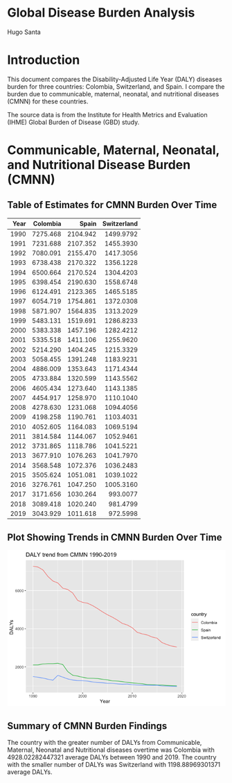 Global Disease Burden Analysis
================
Hugo Santa

# Introduction

This document compares the Disability-Adjusted Life Year (DALY) diseases
burden for three countries: Colombia, Switzerland, and Spain. I compare
the burden due to communicable, maternal, neonatal, and nutritional
diseases (CMNN) for these countries.

The source data is from the Institute for Health Metrics and Evaluation
(IHME) Global Burden of Disease (GBD) study.

# Communicable, Maternal, Neonatal, and Nutritional Disease Burden (CMNN)

## Table of Estimates for CMNN Burden Over Time

| Year | Colombia |    Spain | Switzerland |
|-----:|---------:|---------:|------------:|
| 1990 | 7275.468 | 2104.942 |   1499.9792 |
| 1991 | 7231.688 | 2107.352 |   1455.3930 |
| 1992 | 7080.091 | 2155.470 |   1417.3056 |
| 1993 | 6738.438 | 2170.322 |   1356.1228 |
| 1994 | 6500.664 | 2170.524 |   1304.4203 |
| 1995 | 6398.454 | 2190.630 |   1558.6748 |
| 1996 | 6124.491 | 2123.365 |   1465.5185 |
| 1997 | 6054.719 | 1754.861 |   1372.0308 |
| 1998 | 5871.907 | 1564.835 |   1313.2029 |
| 1999 | 5483.131 | 1519.691 |   1286.8233 |
| 2000 | 5383.338 | 1457.196 |   1282.4212 |
| 2001 | 5335.518 | 1411.106 |   1255.9620 |
| 2002 | 5214.290 | 1404.245 |   1215.3329 |
| 2003 | 5058.455 | 1391.248 |   1183.9231 |
| 2004 | 4886.009 | 1353.643 |   1171.4344 |
| 2005 | 4733.884 | 1320.599 |   1143.5562 |
| 2006 | 4605.434 | 1273.640 |   1143.1385 |
| 2007 | 4454.917 | 1258.970 |   1110.1040 |
| 2008 | 4278.630 | 1231.068 |   1094.4056 |
| 2009 | 4198.258 | 1190.761 |   1103.4031 |
| 2010 | 4052.605 | 1164.083 |   1069.5194 |
| 2011 | 3814.584 | 1144.067 |   1052.9461 |
| 2012 | 3731.865 | 1118.786 |   1041.5221 |
| 2013 | 3677.910 | 1076.263 |   1041.7970 |
| 2014 | 3568.548 | 1072.376 |   1036.2483 |
| 2015 | 3505.624 | 1051.081 |   1039.1022 |
| 2016 | 3276.761 | 1047.250 |   1005.3160 |
| 2017 | 3171.656 | 1030.264 |    993.0077 |
| 2018 | 3089.418 | 1020.240 |    981.4799 |
| 2019 | 3043.929 | 1011.618 |    972.5998 |

## Plot Showing Trends in CMNN Burden Over Time

![](daly_report_PARENT_files/figure-gfm/unnamed-chunk-6-1.png)<!-- -->

## Summary of CMNN Burden Findings

The country with the greater number of DALYs from Communicable,
Maternal, Neonatal and Nutritional diseases overtime was Colombia with
4928.02282447321 average DALYs between 1990 and 2019. The country with
the smaller number of DALYs was Switzerland with 1198.88969301371
average DALYs.
